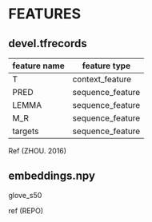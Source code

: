 # FEATURES

## devel.tfrecords

| feature name | feature type     |
|--------------|------------------|
| T            | context_feature  |
| PRED         | sequence_feature |
| LEMMA        | sequence_feature |
| M_R          | sequence_feature |
| targets      | sequence_feature |

Ref (ZHOU. 2016)

## embeddings.npy 
	
glove_s50

ref (REPO)



